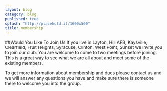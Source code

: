 ```yaml
---
layout: blog
category: blog
published: true
splash: "http://placehold.it/1600x500"
title: membership
---
```


##Would You Like To Join Us
If you live in Layton, Hill AFB, Kaysville, Clearfield, Fruit Heights, Syracuse, Clinton, West Point, Sunset we invite you to join our club. You are welcome to come to two meetings before joining. This is a great way to see what we are all about and meet some of the existing members. 

To get more information about membership and dues please contact us and we will answer any questions you have and make sure there is someone there to welcome you into the group.
